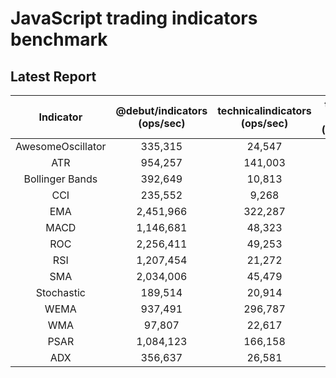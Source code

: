 # JavaScript trading indicators benchmark
## Latest Report

|    Indicator    	|  @debut/indicators (ops/sec)  	| technicalindicators (ops/sec) 	| trading-signals (ops/sec) 	|  ta.js (ops/sec)  	|
|:---------------:	|:---------------------------------:|:---------------------------------:|:-----------------------------:|:-----------------:	|
| AwesomeOscillator |            335,315            	|             24,547             	|             732             	|         x         	|
|       ATR       	|            954,257            	|             141,003             	|            2.56             	|         x         	|
| Bollinger Bands 	|             392,649            	|              10,813            	|             62.93            	|         x         	|
|       CCI       	|             235,552            	|              9,268              	|             x             	|         x         	|
|       EMA       	|            2,451,966            	|             322,287            	|            4.90           	|      740,489      	|
|       MACD      	|            1,146,681            	|             48,323             	|             2.10             	|         x         	|
|       ROC       	|            2,256,411            	|             49,253             	|            617             	|         x         	|
|       RSI       	|            1,207,454            	|             21,272             	|            148             	|         x         	|
|       SMA       	|            2,034,006            	|             45,479             	|            1,506            	|       1,670       	|
|    Stochastic   	|             189,514            	|             20,914             	|             197             	|         x    	        |
|      WEMA     	|             937,491            	|            296,787             	|             x             	|         x    	        |
|       WMA     	|             97,807            	|            22,617             	|             x             	|         x    	        |
|      PSAR     	|             1,084,123            	|            166,158             	|             x             	|         x    	        |
|       ADX      	|              356,637             	|              26,581           	|             x             	|         x
